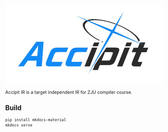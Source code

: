 <div align="center">
  <img src="docs/images/accipit.jpg">
</div>

Accipit IR is a target independent IR for ZJU compiler course. 

## Build
```bash
pip install mkdocs-material
mkdocs serve
```
